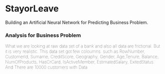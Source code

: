 # StayorLeave   
Building an Artificial Neural Network for Predicting Business Problem.

### Analysis for Business Problem
<p style="font-weight:100">
What we are looking at raw data set of a bank and also all data are frictional. But it is very realistic. This data set got few coloumns. such as RowNumber, CustomerId, Surname, CreditScore, Geography, Gender, Age,Tenure, Balance, NumOfProducts, HasCrCard, IsActiveMember,  EstimatedSalary, ExitedStatus. And There are 10000 customers with Data
</p>
